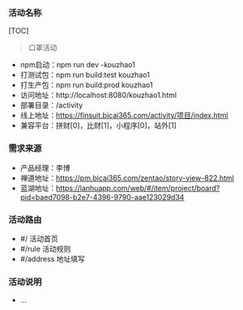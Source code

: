 ### 活动名称
[TOC]
> 口罩活动
- npm启动：npm run dev -kouzhao1
- 打测试包：npm run build:test kouzhao1
- 打生产包：npm run build:prod kouzhao1
- 访问地址：http://localhost:8080/kouzhao1.html
- 部署目录：/activity
- 线上地址：https://finsuit.bicai365.com/activity/项目/index.html
- 兼容平台：拼财[0]，比财[1]，小程序[0]，站外[1]

### 需求来源
- 产品经理：李博
- 禅道地址：https://pm.bicai365.com/zentao/story-view-822.html
- 蓝湖地址：https://lanhuapp.com/web/#/item/project/board?pid=baed7098-b2e7-4396-9790-aae123029d34

### 活动路由
- #/ 活动首页
- #/rule 活动规则
- #/address 地址填写

### 活动说明
- ...


